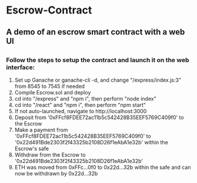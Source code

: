 # Escrow-Contract

<h2>A demo of an escrow smart contract with a web UI<h2>

<h3>Follow the steps to setup the contract and launch it on the web interface:</h3>

1. Set up Ganache or ganache-cli -d, and change "/express/index.js:3" from 8545 to 7545 if needed
2. Compile Escrow.sol and deploy
3. cd into "/express" and "npm i", then perform "node index"
4. cd into "/react" and "npm i", then perform "npm start"
5. If not auto-launched, navigate to http://localhost:3000
6. Deposit from '0xFFcf8FDEE72ac11b5c542428B35EEF5769C409f0' to the Escrow
7. Make a payment from '0xFFcf8FDEE72ac11b5c542428B35EEF5769C409f0' to '0x22d491Bde2303f2f43325b2108D26f1eAbA1e32b' within the Escrow's safe
8. Withdraw from the Escrow to '0x22d491Bde2303f2f43325b2108D26f1eAbA1e32b'
9. ETH was moved from 0xFFc...0f0 to 0x22d...32b within the safe and can now be withdrawn by 0x22d...32b

